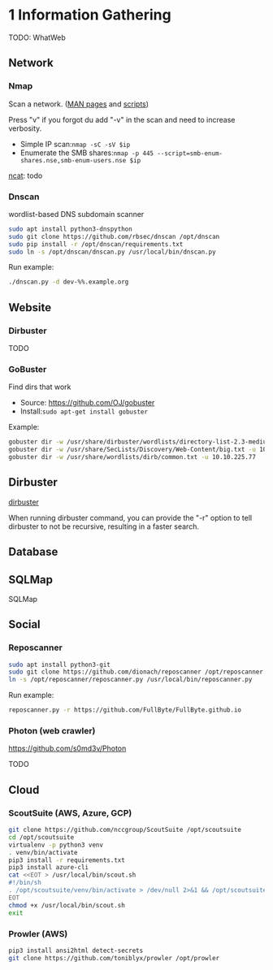 # 1 Information Gathering

TODO: WhatWeb

## Network

### Nmap

Scan a network. ([MAN pages](https://nmap.org/book/man.html) and [scripts](https://nmap.org/nsedoc))

Press "v" if you forgot du add "-v" in the scan and need to increase verbosity.

- Simple IP scan:```nmap -sC -sV $ip```
- Enumerate the SMB shares:```nmap -p 445 --script=smb-enum-shares.nse,smb-enum-users.nse $ip```

[ncat](https://nmap.org/ncat/): todo

### Dnscan

wordlist-based DNS subdomain scanner

``` sh
sudo apt install python3-dnspython 
sudo git clone https://github.com/rbsec/dnscan /opt/dnscan
sudo pip install -r /opt/dnscan/requirements.txt
sudo ln -s /opt/dnscan/dnscan.py /usr/local/bin/dnscan.py
```

Run example:

``` sh
./dnscan.py -d dev-%%.example.org
```

## Website

### Dirbuster

TODO

### GoBuster

Find dirs that work

- Source: <https://github.com/OJ/gobuster>
- Install:```sudo apt-get install gobuster```

Example:

``` sh
gobuster dir -w /usr/share/dirbuster/wordlists/directory-list-2.3-medium.txt -u 10.10.112.131
gobuster dir -w /usr/share/SecLists/Discovery/Web-Content/big.txt -u 10.10.225.77
gobuster dir -w /usr/share/wordlists/dirb/common.txt -u 10.10.225.77
```

## Dirbuster

[dirbuster](https://gitlab.com/kalilinux/packages/dirbuster)

When running dirbuster command, you can provide the "-r" option to tell dirbuster to not be recursive, resulting in a faster search.

## Database

## SQLMap

SQLMap

## Social

### Reposcanner

``` sh
sudo apt install python3-git
sudo git clone https://github.com/dionach/reposcanner /opt/reposcanner
ln -s /opt/reposcanner/reposcanner.py /usr/local/bin/reposcanner.py
```

Run example:

``` sh
reposcanner.py -r https://github.com/FullByte/FullByte.github.io
```

### Photon (web crawler)

<https://github.com/s0md3v/Photon>

TODO

## Cloud

### ScoutSuite (AWS, Azure, GCP)

``` sh
git clone https://github.com/nccgroup/ScoutSuite /opt/scoutsuite
cd /opt/scoutsuite
virtualenv -p python3 venv
. venv/bin/activate
pip3 install -r requirements.txt
pip3 install azure-cli
cat <<EOT > /usr/local/bin/scout.sh
#!/bin/sh
. /opt/scoutsuite/venv/bin/activate > /dev/null 2>&1 && /opt/scoutsuite/scout.py $@
EOT
chmod +x /usr/local/bin/scout.sh
exit
```

### Prowler (AWS)

``` sh
pip3 install ansi2html detect-secrets
git clone https://github.com/toniblyx/prowler /opt/prowler
```
